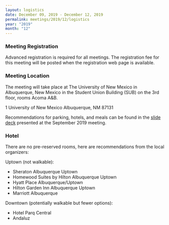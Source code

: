 ```yaml
---
layout: logistics
date: December 09, 2019 - December 12, 2019
permalink: meetings/2019/12/logistics
year: "2019"
month: "12"
---
```



### Meeting Registration

Advanced registration is required for all meetings. The registration fee for this meeting will be
posted when the registration web page is available.

### Meeting Location

The meeting will take place at The University of New Mexico in Albuquerque, New Mexico in the
Student Union Building (SUB) on the 3rd floor, rooms Acoma A&B.

1 University of New Mexico
Albuquerque, NM 87131

Recommendations for parking, hotels, and meals can be found in the [slide
deck](https://github.com/mpi-forum/mpi-forum.github.io/raw/master/slides/2019/09/mpi_forum.pdf)
presented at the September 2019 meeting.

### Hotel

There are no pre-reserved rooms, here are recommendations from the local organizers:

Uptown (not walkable):
 * Sheraton Albuquerque Uptown
 * Homewood Suites by Hilton Albuquerque Uptown
 * Hyatt Place Albuquerque/Uptown
 * Hilton Garden Inn Albuquerque Uptown
 * Marriott Albuquerque

Downtown (potentially walkable but fewer options):
 * Hotel Parq Central
 * Andaluz
